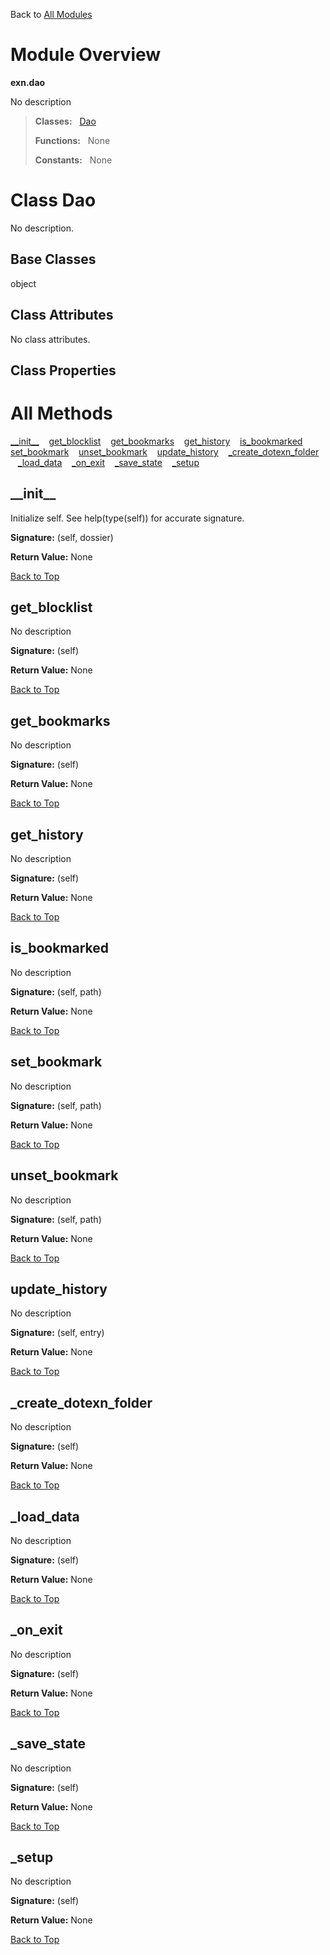 Back to [All Modules](https://github.com/pyrustic/exn/blob/master/docs/modules/README.md#readme)

# Module Overview

**exn.dao**
 
No description

> **Classes:** &nbsp; [Dao](https://github.com/pyrustic/exn/blob/master/docs/modules/content/exn.dao/content/classes/Dao.md#class-dao)
>
> **Functions:** &nbsp; None
>
> **Constants:** &nbsp; None

# Class Dao
No description.

## Base Classes
object

## Class Attributes
No class attributes.

## Class Properties


# All Methods
[\_\_init\_\_](#__init__) &nbsp;&nbsp; [get\_blocklist](#get_blocklist) &nbsp;&nbsp; [get\_bookmarks](#get_bookmarks) &nbsp;&nbsp; [get\_history](#get_history) &nbsp;&nbsp; [is\_bookmarked](#is_bookmarked) &nbsp;&nbsp; [set\_bookmark](#set_bookmark) &nbsp;&nbsp; [unset\_bookmark](#unset_bookmark) &nbsp;&nbsp; [update\_history](#update_history) &nbsp;&nbsp; [\_create\_dotexn\_folder](#_create_dotexn_folder) &nbsp;&nbsp; [\_load\_data](#_load_data) &nbsp;&nbsp; [\_on\_exit](#_on_exit) &nbsp;&nbsp; [\_save\_state](#_save_state) &nbsp;&nbsp; [\_setup](#_setup)

## \_\_init\_\_
Initialize self.  See help(type(self)) for accurate signature.



**Signature:** (self, dossier)





**Return Value:** None

[Back to Top](#module-overview)


## get\_blocklist
No description



**Signature:** (self)





**Return Value:** None

[Back to Top](#module-overview)


## get\_bookmarks
No description



**Signature:** (self)





**Return Value:** None

[Back to Top](#module-overview)


## get\_history
No description



**Signature:** (self)





**Return Value:** None

[Back to Top](#module-overview)


## is\_bookmarked
No description



**Signature:** (self, path)





**Return Value:** None

[Back to Top](#module-overview)


## set\_bookmark
No description



**Signature:** (self, path)





**Return Value:** None

[Back to Top](#module-overview)


## unset\_bookmark
No description



**Signature:** (self, path)





**Return Value:** None

[Back to Top](#module-overview)


## update\_history
No description



**Signature:** (self, entry)





**Return Value:** None

[Back to Top](#module-overview)


## \_create\_dotexn\_folder
No description



**Signature:** (self)





**Return Value:** None

[Back to Top](#module-overview)


## \_load\_data
No description



**Signature:** (self)





**Return Value:** None

[Back to Top](#module-overview)


## \_on\_exit
No description



**Signature:** (self)





**Return Value:** None

[Back to Top](#module-overview)


## \_save\_state
No description



**Signature:** (self)





**Return Value:** None

[Back to Top](#module-overview)


## \_setup
No description



**Signature:** (self)





**Return Value:** None

[Back to Top](#module-overview)



